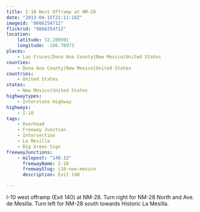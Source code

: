 ```yaml
---
title: I-10 West Offramp at NM-28
date: "2013-04-15T22:11:18Z"
imageid: "8666254712"
flickrid: "8666254712"
location:
    latitude: 32.289991
    longitude: -106.78973
places:
    - Las Cruces|Dona Ana County|New Mexico|United States
counties:
    - Dona Ana County|New Mexico|United States
countries:
    - United States
states:
    - New Mexico|United States
highwaytypes:
    - Interstate Highway
highways:
    - I-10
tags:
    - Overhead
    - Freeway Junction
    - Intersection
    - La Mesilla
    - Big Green Sign
freewayJunctions:
    - milepost: "140.13"
      freewayName: I-10
      freewaySlug: i10-new-mexico
      description: Exit 140

---
```

I-10 west offramp (Exit 140) at NM-28.  Turn right for NM-28 North and Ave. de Mesilla.  Turn left for NM-28 south towards Historic La Mesilla.
